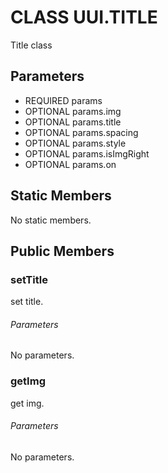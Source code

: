 # CLASS UUI.TITLE
Title class
## Parameters
* REQUIRED params 
* OPTIONAL params.img 
* OPTIONAL params.title 
* OPTIONAL params.spacing 
* OPTIONAL params.style 
* OPTIONAL params.isImgRight 
* OPTIONAL params.on 

## Static Members
No static members.
## Public Members
### setTitle
set title.
###### Parameters
No parameters.
### getImg
get img.
###### Parameters
No parameters.
